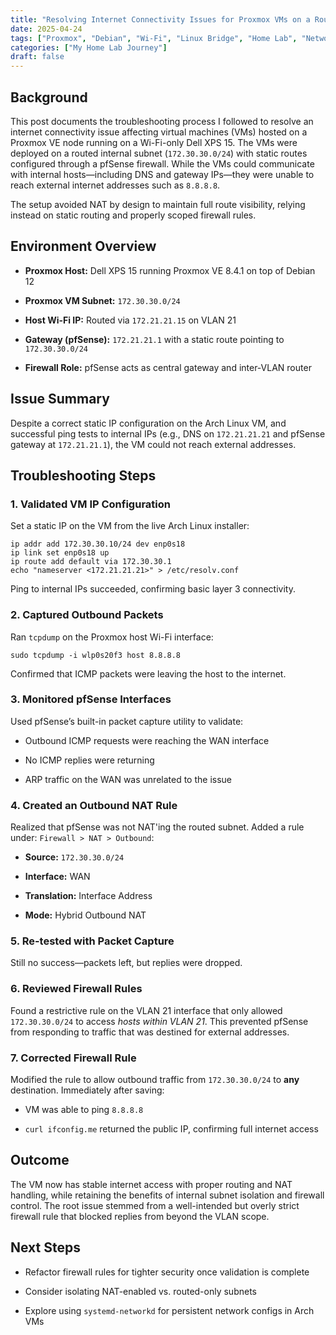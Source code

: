 ```yaml
---
title: "Resolving Internet Connectivity Issues for Proxmox VMs on a Routed Subnet"
date: 2025-04-24
tags: ["Proxmox", "Debian", "Wi-Fi", "Linux Bridge", "Home Lab", "Networking", "pfSense", "Static Route", "NAT", "Troubleshooting"]
categories: ["My Home Lab Journey"]
draft: false
---
```


## Background

This post documents the troubleshooting process I followed to resolve an internet connectivity issue affecting virtual machines (VMs) hosted on a Proxmox VE node running on a Wi-Fi-only Dell XPS 15. The VMs were deployed on a routed internal subnet (`172.30.30.0/24`) with static routes configured through a pfSense firewall. While the VMs could communicate with internal hosts—including DNS and gateway IPs—they were unable to reach external internet addresses such as `8.8.8.8`.

The setup avoided NAT by design to maintain full route visibility, relying instead on static routing and properly scoped firewall rules.

## Environment Overview

- **Proxmox Host:** Dell XPS 15 running Proxmox VE 8.4.1 on top of Debian 12
    
- **Proxmox VM Subnet:** `172.30.30.0/24`
    
- **Host Wi-Fi IP:** Routed via `172.21.21.15` on VLAN 21
    
- **Gateway (pfSense):** `172.21.21.1` with a static route pointing to `172.30.30.0/24`
    
- **Firewall Role:** pfSense acts as central gateway and inter-VLAN router
    

## Issue Summary

Despite a correct static IP configuration on the Arch Linux VM, and successful ping tests to internal IPs (e.g., DNS on `172.21.21.21` and pfSense gateway at `172.21.21.1`), the VM could not reach external addresses.

## Troubleshooting Steps

### 1. **Validated VM IP Configuration**

Set a static IP on the VM from the live Arch Linux installer:

```
ip addr add 172.30.30.10/24 dev enp0s18
ip link set enp0s18 up
ip route add default via 172.30.30.1
echo "nameserver <172.21.21.21>" > /etc/resolv.conf
```

Ping to internal IPs succeeded, confirming basic layer 3 connectivity.

### 2. **Captured Outbound Packets**

Ran `tcpdump` on the Proxmox host Wi-Fi interface:

```
sudo tcpdump -i wlp0s20f3 host 8.8.8.8
```

Confirmed that ICMP packets were leaving the host to the internet.

### 3. **Monitored pfSense Interfaces**

Used pfSense’s built-in packet capture utility to validate:

- Outbound ICMP requests were reaching the WAN interface
    
- No ICMP replies were returning
    
- ARP traffic on the WAN was unrelated to the issue
    

### 4. **Created an Outbound NAT Rule**

Realized that pfSense was not NAT'ing the routed subnet. Added a rule under: `Firewall > NAT > Outbound`:

- **Source:** `172.30.30.0/24`
    
- **Interface:** WAN
    
- **Translation:** Interface Address
    
- **Mode:** Hybrid Outbound NAT
    

### 5. **Re-tested with Packet Capture**

Still no success—packets left, but replies were dropped.

### 6. **Reviewed Firewall Rules**

Found a restrictive rule on the VLAN 21 interface that only allowed `172.30.30.0/24` to access _hosts within VLAN 21_. This prevented pfSense from responding to traffic that was destined for external addresses.

### 7. **Corrected Firewall Rule**

Modified the rule to allow outbound traffic from `172.30.30.0/24` to **any** destination. Immediately after saving:

- VM was able to ping `8.8.8.8`
    
- `curl ifconfig.me` returned the public IP, confirming full internet access
    

## Outcome

The VM now has stable internet access with proper routing and NAT handling, while retaining the benefits of internal subnet isolation and firewall control. The root issue stemmed from a well-intended but overly strict firewall rule that blocked replies from beyond the VLAN scope.

## Next Steps

- Refactor firewall rules for tighter security once validation is complete
    
- Consider isolating NAT-enabled vs. routed-only subnets
    
- Explore using `systemd-networkd` for persistent network configs in Arch VMs